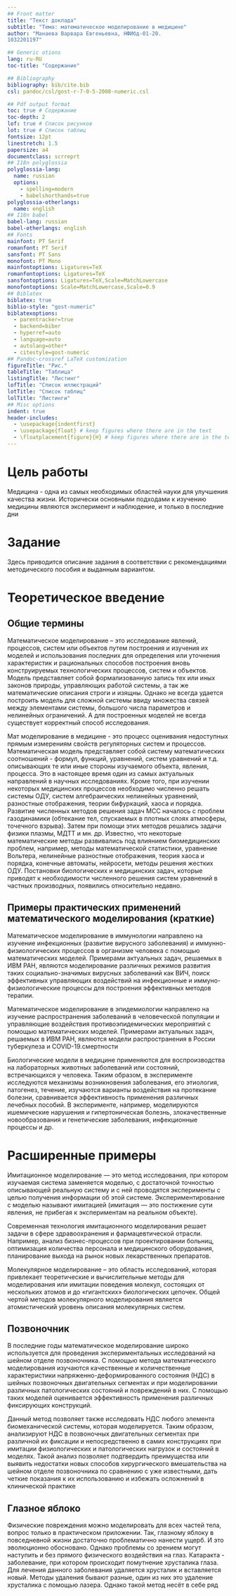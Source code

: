 ```yaml
---
## Front matter
title: "Текст доклада"
subtitle: "Тема: математическое моделирование в медицине"
author: "Манаева Варвара Евгеньевна, НФИбд-01-20.
1032201197"

## Generic otions
lang: ru-RU
toc-title: "Содержание"

## Bibliography
bibliography: bib/cite.bib
csl: pandoc/csl/gost-r-7-0-5-2008-numeric.csl

## Pdf output format
toc: true # Содержание
toc-depth: 2
lof: true # Список рисунков
lot: true # Список таблиц
fontsize: 12pt
linestretch: 1.5
papersize: a4
documentclass: scrreprt
## I18n polyglossia
polyglossia-lang:
  name: russian
  options:
	- spelling=modern
	- babelshorthands=true
polyglossia-otherlangs:
  name: english
## I18n babel
babel-lang: russian
babel-otherlangs: english
## Fonts
mainfont: PT Serif
romanfont: PT Serif
sansfont: PT Sans
monofont: PT Mono
mainfontoptions: Ligatures=TeX
romanfontoptions: Ligatures=TeX
sansfontoptions: Ligatures=TeX,Scale=MatchLowercase
monofontoptions: Scale=MatchLowercase,Scale=0.9
## Biblatex
biblatex: true
biblio-style: "gost-numeric"
biblatexoptions:
  - parentracker=true
  - backend=biber
  - hyperref=auto
  - language=auto
  - autolang=other*
  - citestyle=gost-numeric
## Pandoc-crossref LaTeX customization
figureTitle: "Рис."
tableTitle: "Таблица"
listingTitle: "Листинг"
lofTitle: "Список иллюстраций"
lotTitle: "Список таблиц"
lolTitle: "Листинги"
## Misc options
indent: true
header-includes:
  - \usepackage{indentfirst}
  - \usepackage{float} # keep figures where there are in the text
  - \floatplacement{figure}{H} # keep figures where there are in the text
---
```


# Цель работы

Медицина - одна из самых необходимых областей науки для улучшения качества жизни. Исторически основными подходами к изучению медицины являются эксперимент и наблюдение, и только в последние дни  

# Задание

Здесь приводится описание задания в соответствии с рекомендациями
методического пособия и выданным вариантом.

# Теоретическое введение
## Общие термины

Математическое моделирование – это исследование явлений, процессов, систем или объектов путем построения и изучения их моделей и использования последних для определения или уточнения характеристик и рациональных способов построения вновь конструируемых технологических процессов, систем и объектов.  Модель представляет собой формализованную запись тех или иных законов природы, управляющих работой системы, а так же математические описания строги и изящны. Однако не всегда удается построить модель для сложной системы ввиду множества связей между элементами системы, большого числа параметров и нелинейных ограничений. А для  построенных моделей не всегда существует корректный способ исследования.

Мат моделирование в медицине - это процесс оценивания недоступных прямым измерениям свойств регуляторных систем и процессов. Математическая модель представляет собой систему математических соотношений - формул, функций, уравнений, систем уравнений и т.д.  описывающих те или иные стороны изучаемого объекта, явления, процесса. Это в настоящее время один из самых актуальных направлений в научных исследованиях. Кроме того, при изучении некоторых медицинских процессов необходимо численно решать системы ОДУ, систем алгебраических нелинейных уравнений, разностные отображения, теории бифуркаций, хаоса и порядка. Развитие численных методов решения задач МСС началось с проблем газодинамики (обтекание тел, спускаемых в плотных слоях атмосферы, точечного взрыва). Затем при помощи этих методов решались задачи физики плазмы, МДТТ и мн. др. Известно, что некоторые математические методы развивались под влиянием биомедицинских проблем, например, методы математической статистики, уравнение Вольтера, нелинейные разностные отображения, теория хаоса и порядка, конечные автоматы, нейросети, методы решения жестких ОДУ. Постановки биологических и медицинских задач, которые приводят к необходимости численного решения систем уравнений в частных производных, появились относительно недавно. 

## Примеры практических применений математического моделирования (краткие)

Математическое моделирование в иммунологии направлено на изучение инфекционных (развитие вирусного заболевания) и иммунно-физиологических процессов в организме человека с помощью математических моделей. Примерами актуальных задач, решаемых в ИВМ РАН, являются моделирование различных режимов развития таких социально-значимых вирусных заболеваний как ВИЧ, поиск эффективных управляющих воздействий на инфекционные и иммуно-физиологические процессы для построения эффективных методов терапии.

Математическое моделирование в эпидемиологии направлено на изучение распространения заболеваний в человеческой популяции и управляющие воздействия противоэпидемических мероприятий с помощью математических моделей. Примерами актуальных задач, решаемых в ИВМ РАН, являются модели распространения в России туберкулеза и COVID-19.смертности

Биологические модели в медицине применяются для воспроизводства на лабораторных животных заболеваний или состояний, встречающихся у человека. Таким образом, в эксперименте исследуются механизмы возникновения заболевания, его этиология, патогенез, течение, изучаются варианты воздействия на протекание болезни, сравнивается эффективность применения различных лечебных пособий. В эксперименте, например, моделируются ишемические нарушения и гипертоническая болезнь, злокачественные новообразования и генетические заболевания, инфекционные процессы и др. 

# Расширенные примеры

Имитационное моделирование — это метод исследования, при котором изучаемая система заменяется моделью, с достаточной точностью описывающей реальную систему и с ней проводятся эксперименты с целью получения информации об этой системе. Экспериментирование с моделью называют имитацией (имитация — это постижение сути явления, не прибегая к экспериментам на реальном объекте).

Современная технология имитационного моделирования решает задачи в сфере здравоохранения и фармацевтической отрасли. Например, анализ бизнес-процессов при проектировании больниц, оптимизация количества персонала и медицинского оборудования, планирование выхода на рынок новых лекарственных препаратов.

Молекулярное моделирование – это область исследований, которая привлекает теоретические и вычислительные методы для моделирования или имитации поведения молекул, состоящих от нескольких атомов и до «гигантских» биологических цепочек. Общей чертой методов молекулярного моделирования является атомистический уровень описания молекулярных систем.

## Позвоночник

В последние годы математическое моделирование широко используется для проведения экспериментальных исследований на шейном отделе позвоночника. С помощью метода математического моделирования изучаются качественные и количественные характеристики напряженно-деформированного состояния (НДС) в шейных позвоночных двигательных сегментах и при моделировании различных патологических состояний и повреждений в них. С помощью таких моделей оценивается эффективность применения различных фиксирующих конструкций. 

Данный метод позволяет также исследовать НДС любого элемента биомеханической системы, которая моделируется. Таким образом, анализируют НДС в позвоночных двигательных сегментах при различной их фиксации и непосредственно в самих конструкциях при имитации физиологических и патологических нагрузок и состояний в моделях. Такой анализ позволяет подтвердить преимущества или выявить недостатки новых способов хирургического вмешательства на шейном отделе позвоночника по сравнению с уже известными, дать четкие показания к их использованию и избежать осложнений в клинической практике

## Глазное яблоко

Физические повреждения можно моделировать для всех частей тела, вопрос только в практическом приложении. Так, глазному яблоку в повседневной жизни достаточно проблематично нанести ущерб. И это эволюционно обосновано. Однако проблемы со зрением могут наступить и без прямого физического воздействия на глаз. Катаракта - заболевание, при котором происходит помутнение хрусталика глаза. Для лечения данного заболевания удаляется хрусталик и вставляется новый. Методы удаления бывают разные, один из них это удаление хрусталика с помощью лазера. Однако такой метод несёт в себе ряд 
